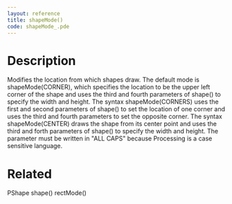 ```yaml
---
layout: reference
title: shapeMode()
code: shapeMode_.pde
---
```


# Description

Modifies the location from which shapes draw. The default mode is shapeMode(CORNER), which specifies the location to be the upper left corner of the shape and uses the third and fourth parameters of shape() to specify the width and height. The syntax shapeMode(CORNERS) uses the first and second parameters of shape() to set the location of one corner and uses the third and fourth parameters to set the opposite corner. The syntax shapeMode(CENTER) draws the shape from its center point and uses the third and forth parameters of shape() to specify the width and height. The parameter must be written in "ALL CAPS" because Processing is a case sensitive language.

# Related

PShape
shape()
rectMode()
